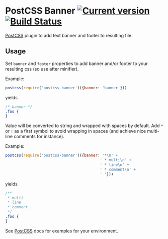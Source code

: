 # PostCSS Banner [![Current version](https://img.shields.io/npm/v/postcss-banner.svg?style=flat-square)](https://www.npmjs.com/package/postcss-banner) [![Build Status](https://img.shields.io/travis/princed/postcss-banner.svg?style=flat-square)](https://travis-ci.org/princed/postcss-banner)

[PostCSS] plugin to add text banner and footer to resulting file.

[PostCSS]: https://github.com/postcss/postcss

## Usage

Set `banner` and `footer` properties to add banner and/or footer to your resulting css (so use after minifier). 

Example:

```js
postcss(require('postcss-banner')({banner: 'banner'}))
```

yields

```css
/* banner */
.foo {
}
```

Value will be converted to string and wrapped with spaces by default.
Add `*` or `!` as a first symbol to avoid wrapping in spaces (and achieve nice multi-line comments for instance).

Example:
    
```js
postcss(require('postcss-banner')({banner: '*\n' +
                                          ' * multi\n' +
                                          ' * line\n' +
                                          ' * comment\n' +
                                          ' '}))
```

yields

```css
/**
 * multi
 * line
 * comment
 */
.foo {
}
```

See [PostCSS] docs for examples for your environment.
